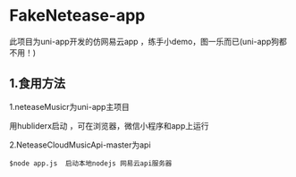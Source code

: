 # FakeNetease-app

此项目为uni-app开发的仿网易云app ，练手小demo，图一乐而已(uni-app狗都不用！)

## 1.食用方法

1.neteaseMusicr为uni-app主项目

用hubliderx启动 ，可在浏览器，微信小程序和app上运行

2.NeteaseCloudMusicApi-master为api

```
$node app.js  启动本地nodejs 网易云api服务器
```


